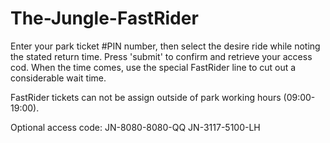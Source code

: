 # The-Jungle-FastRider

 Enter your park ticket #PIN number, then select the desire  ride while noting the stated return time.
 Press 'submit' to confirm and retrieve your access cod.
 When the time comes, use the special FastRider line to cut out a considerable wait time.
 
 FastRider tickets can not be assign outside of park working hours (09:00-19:00).
 
 Optional access code:
 JN-8080-8080-QQ
 JN-3117-5100-LH
 
